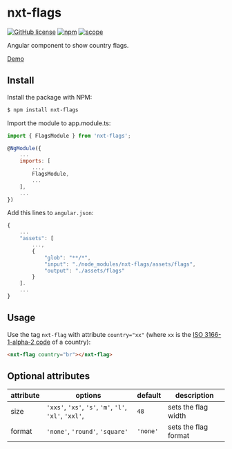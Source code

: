 # nxt-flags

[![GitHub license](https://img.shields.io/github/license/Liquid-JS/nxt-components.svg)](https://github.com/Liquid-JS/nxt-components/blob/master/LICENSE)
[![npm](https://img.shields.io/npm/dm/nxt-flags.svg)](https://www.npmjs.com/package/nxt-flags)
[![scope](https://img.shields.io/npm/v/nxt-flags.svg)](https://www.npmjs.com/package/nxt-flags)

Angular component to show country flags.

[Demo](https://liquid-js.github.io/nxt-components/demo/flags)

## Install

Install the package with NPM:

```bash
$ npm install nxt-flags
```

Import the module to app.module.ts:

```js
import { FlagsModule } from 'nxt-flags';

@NgModule({
    ...
    imports: [
        ...,
        FlagsModule,
        ...
    ],
    ...
})
```

Add this lines to `angular.json`:

```js
{
    ...
    "assets": [
        ...,
        {
            "glob": "**/*",
            "input": "./node_modules/nxt-flags/assets/flags",
            "output": "./assets/flags"
        }
    ].
    ...
}
```

## Usage

Use the tag `nxt-flag` with attribute `country="xx"` (where `xx` is the [ISO 3166-1-alpha-2 code](http://www.iso.org/iso/country_names_and_code_elements) of a country):

```html
<nxt-flag country="br"></nxt-flag>
```

## Optional attributes

| attribute | options                                                         | default  | description          |
| --------- | --------------------------------------------------------------- | -------- | -------------------- |
| size      | `'xxs'`, `'xs'`, `'s'`, `'m'`, `'l'`, `'xl'`, `'xxl'`, <number> | `48`     | sets the flag width  |
| format    | `'none'`, `'round'`, `'square'`                                 | `'none'` | sets the flag format |
